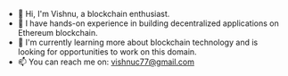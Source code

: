 - 👋 Hi, I'm Vishnu, a blockchain enthusiast.
- 🌱 I have hands-on experience in building decentralized applications on Ethereum blockchain.
- 💞️ I'm currently learning more about blockchain technology and is looking for opportunities to work on this domain.
- 📫 You can reach me on: vishnuc77@gmail.com

